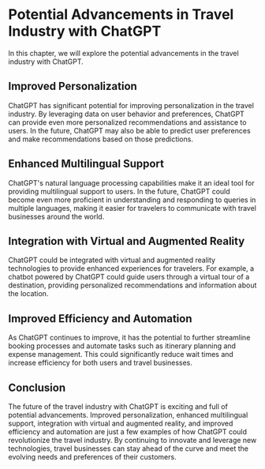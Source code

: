 Potential Advancements in Travel Industry with ChatGPT
=========================================================================================================

In this chapter, we will explore the potential advancements in the travel industry with ChatGPT.

Improved Personalization
------------------------

ChatGPT has significant potential for improving personalization in the travel industry. By leveraging data on user behavior and preferences, ChatGPT can provide even more personalized recommendations and assistance to users. In the future, ChatGPT may also be able to predict user preferences and make recommendations based on those predictions.

Enhanced Multilingual Support
-----------------------------

ChatGPT's natural language processing capabilities make it an ideal tool for providing multilingual support to users. In the future, ChatGPT could become even more proficient in understanding and responding to queries in multiple languages, making it easier for travelers to communicate with travel businesses around the world.

Integration with Virtual and Augmented Reality
----------------------------------------------

ChatGPT could be integrated with virtual and augmented reality technologies to provide enhanced experiences for travelers. For example, a chatbot powered by ChatGPT could guide users through a virtual tour of a destination, providing personalized recommendations and information about the location.

Improved Efficiency and Automation
----------------------------------

As ChatGPT continues to improve, it has the potential to further streamline booking processes and automate tasks such as itinerary planning and expense management. This could significantly reduce wait times and increase efficiency for both users and travel businesses.

Conclusion
----------

The future of the travel industry with ChatGPT is exciting and full of potential advancements. Improved personalization, enhanced multilingual support, integration with virtual and augmented reality, and improved efficiency and automation are just a few examples of how ChatGPT could revolutionize the travel industry. By continuing to innovate and leverage new technologies, travel businesses can stay ahead of the curve and meet the evolving needs and preferences of their customers.
